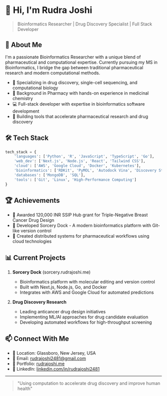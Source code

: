 # 👋 Hi, I'm Rudra Joshi

> Bioinformatics Researcher | Drug Discovery Specialist | Full Stack Developer

## 🧬 About Me

I'm a passionate Bioinformatics Researcher with a unique blend of pharmaceutical and computational expertise. Currently pursuing my MS in Bioinformatics, I bridge the gap between traditional pharmaceutical research and modern computational methods.

- 🔬 Specializing in drug discovery, single-cell sequencing, and computational biology
- 💊 Background in Pharmacy with hands-on experience in medicinal chemistry
- 💻 Full-stack developer with expertise in bioinformatics software development
- 🚀 Building tools that accelerate pharmaceutical research and drug discovery

## 🛠️ Tech Stack

```python
tech_stack = {
    'languages': ['Python', 'R', 'JavaScript', 'TypeScript', 'Go'],
    'web_dev': ['Next.js', 'Node.js', 'React', 'Tailwind CSS'],
    'cloud': ['AWS', 'Google Cloud', 'Docker', 'Kubernetes'],
    'bioinformatics': ['RDKit', 'PyMOL', 'Autodock Vina', 'Discovery Studio'],
    'databases': ['MongoDB', 'SQL'],
    'tools': ['Git', 'Linux', 'High-Performance Computing']
}
```

## 🏆 Achievements

- 🎯 Awarded 120,000 INR SSIP Hub grant for Triple-Negative Breast Cancer Drug Design
- 🌟 Developed Sorcery Dock - A modern bioinformatics platform with Git-like version control
- 🔗 Created distributed systems for pharmaceutical workflows using cloud technologies

## 📊 Current Projects

1. **Sorcery Dock** (sorcery.rudrajoshi.me)
   - Bioinformatics platform with molecular editing and version control
   - Built with Next.js, Node.js, Go, and Docker
   - Integrates with AWS and Google Cloud for automated predictions

2. **Drug Discovery Research**
   - Leading anticancer drug design initiatives
   - Implementing ML/AI approaches for drug candidate evaluation
   - Developing automated workflows for high-throughput screening

## 📫 Connect With Me

- 📍 Location: Glassboro, New Jersey, USA
- 📧 Email: rudrajoshi2481@gmail.com
- 🔗 Portfolio: [rudrajoshi.me](https://rudrajoshi.me)
- 💼 LinkedIn: [linkedin.com/in/rudrajoshi2481](https://www.linkedin.com/in/rudrajoshi2481)

---

> "Using computation to accelerate drug discovery and improve human health"
